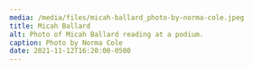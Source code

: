 ```yaml
---
media: /media/files/micah-ballard_photo-by-norma-cole.jpeg
title: Micah Ballard
alt: Photo of Micah Ballard reading at a podium.
caption: Photo by Norma Cole
date: 2021-11-12T16:20:00-0500
---
```

